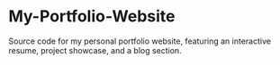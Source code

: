 # My-Portfolio-Website
Source code for my personal portfolio website, featuring an interactive resume, project showcase, and a blog section.
